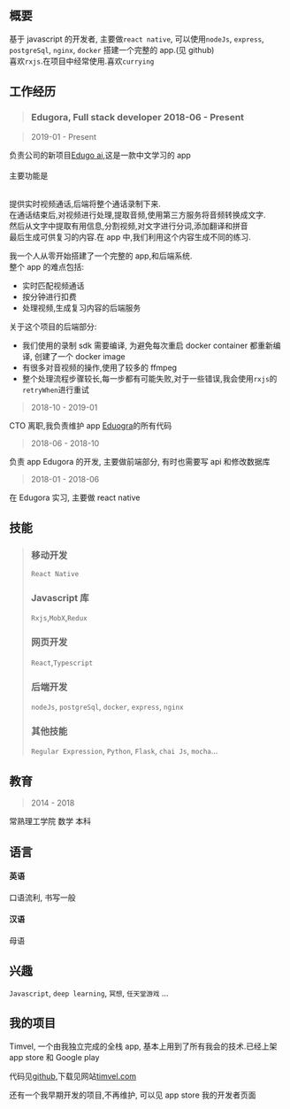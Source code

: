 ## 概要

基于 javascript 的开发者, 主要做`react native`, 可以使用`nodeJs`, `express`, `postgreSql`, `nginx`, `docker` 搭建一个完整的 app.(见 github)
<br/>喜欢`rxjs`.在项目中经常使用.喜欢`currying`

## 工作经历

> ### Edugora, Full stack developer 2018-06 - Present

> 2019-01 - Present

负责公司的新项目[Edugo ai](https://apps.apple.com/cn/app/id1460558223),这是一款中文学习的 app
<br/>
<br/>主要功能是

<br/>提供实时视频通话,后端将整个通话录制下来.
<br/>在通话结束后,对视频进行处理,提取音频,使用第三方服务将音频转换成文字.
<br/>然后从文字中提取有用信息,分割视频,对文字进行分词,添加翻译和拼音
<br/>最后生成可供复习的内容.在 app 中,我们利用这个内容生成不同的练习.

我一个人从零开始搭建了一个完整的 app,和后端系统.
<br/>
整个 app 的难点包括:

- 实时匹配视频通话
- 按分钟进行扣费
- 处理视频,生成复习内容的后端服务

关于这个项目的后端部分:

- 我们使用的录制 sdk 需要编译, 为避免每次重启 docker container 都重新编译, 创建了一个 docker image
- 有很多对音视频的操作,使用了较多的 ffmpeg
- 整个处理流程步骤较长,每一步都有可能失败,对于一些错误,我会使用`rxjs`的`retryWhen`进行重试

> 2018-10 - 2019-01

CTO 离职,我负责维护 app [Eduogra](https://itunes.apple.com/cn/app/id1253306402?mt=8)的所有代码

> 2018-06 - 2018-10

负责 app Edugora 的开发, 主要做前端部分, 有时也需要写 api 和修改数据库

> 2018-01 - 2018-06

在 Edugora 实习, 主要做 react native

## 技能

> ### 移动开发
>
> `React Native`
>
> ### Javascript 库
>
> `Rxjs`,`MobX`,`Redux`
>
> ### 网页开发
>
> `React`,`Typescript`
>
> ### 后端开发
>
> `nodeJs`, `postgreSql`, `docker`, `express`, `nginx`
>
> ### 其他技能
>
> `Regular Expression`, `Python`, `Flask`, `chai Js`, `mocha`...

## 教育

> 2014 - 2018

常熟理工学院 数学 本科

## 语言

#### 英语

口语流利, 书写一般

#### 汉语

母语

## 兴趣

`Javascript`, `deep learning`, `冥想`, `任天堂游戏` ...

## 我的项目

Timvel, 一个由我独立完成的全栈 app, 基本上用到了所有我会的技术.已经上架 app store 和 Google play

代码见[github](https://github.com/Singloo/timvel),下载见网站[timvel.com](https://timvel.com)

还有一个我早期开发的项目,不再维护, 可以见 app store 我的开发者页面


~~~有的人可能会觉得我懂得太多,什么都不精通. 我觉得这只能说明我花了更多的时间去学习, 还能说明什么?~~~